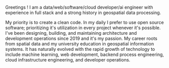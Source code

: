  <p style={{ textIndent: "20px", padding: "15px 0 10px 0" }}>
              Greetings ! I am a data/web/software/cloud developer/ai engineer
              with experience in full stack and a strong history in geospatial
              data processing.
            </p>
            <p style={{ textIndent: "20px" }}>
              My priority is to create a clean code. In my daily I prefer to use
              open source software; prioritizing it's utilization in every
              project whenever it's possible. I've been designing, building, and
              maintaining architecture and development operations since 2019 and
              it's my passion. My career roots from spatial data and my
              university education in geospatial information systems. It has
              naturally evolved with the rapid growth of technology to include
              machine learning, web development, backend process engineering,
              cloud infrastructure engineering, and developer operations.
            </p>
